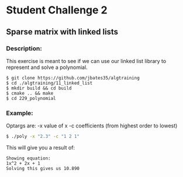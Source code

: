 # Student Challenge 2
## Sparse matrix with linked lists
### Description:
This exercise is meant to see if we can use our linked list library to represent and solve a polynomial.
```
$ git clone https://github.com/jbates35/algtraining
$ cd ./algtraining/11_linked_list
$ mkdir build && cd build
$ cmake .. && make
$ cd 229_polynomial
```
### Example:
Optargs are:
-x value of x
-c coefficients (from highest order to lowest)
```bash
$ ./poly -x "2.3" -c "1 2 1"
```
This will give you a result of:
```
Showing equation:
1x^2 + 2x + 1
Solving this gives us 10.890
```